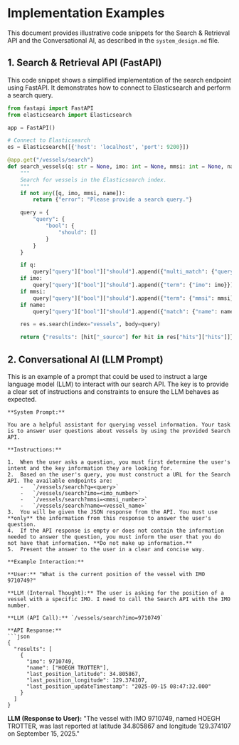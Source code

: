 
# Implementation Examples

This document provides illustrative code snippets for the Search & Retrieval API and the Conversational AI, as described in the `system_design.md` file.

## 1. Search & Retrieval API (FastAPI)

This code snippet shows a simplified implementation of the search endpoint using FastAPI. It demonstrates how to connect to Elasticsearch and perform a search query.

```python
from fastapi import FastAPI
from elasticsearch import Elasticsearch

app = FastAPI()

# Connect to Elasticsearch
es = Elasticsearch([{'host': 'localhost', 'port': 9200}])

@app.get("/vessels/search")
def search_vessels(q: str = None, imo: int = None, mmsi: int = None, name: str = None):
    """
    Search for vessels in the Elasticsearch index.
    """
    if not any([q, imo, mmsi, name]):
        return {"error": "Please provide a search query."}

    query = {
        "query": {
            "bool": {
                "should": []
            }
        }
    }

    if q:
        query["query"]["bool"]["should"].append({"multi_match": {"query": q, "fields": ["name", "imo", "mmsi"]}})
    if imo:
        query["query"]["bool"]["should"].append({"term": {"imo": imo}})
    if mmsi:
        query["query"]["bool"]["should"].append({"term": {"mmsi": mmsi}})
    if name:
        query["query"]["bool"]["should"].append({"match": {"name": name}})

    res = es.search(index="vessels", body=query)

    return {"results": [hit["_source"] for hit in res["hits"]["hits"]]}

```

## 2. Conversational AI (LLM Prompt)

This is an example of a prompt that could be used to instruct a large language model (LLM) to interact with our search API. The key is to provide a clear set of instructions and constraints to ensure the LLM behaves as expected.

```
**System Prompt:**

You are a helpful assistant for querying vessel information. Your task is to answer user questions about vessels by using the provided Search API. 

**Instructions:**

1.  When the user asks a question, you must first determine the user's intent and the key information they are looking for.
2.  Based on the user's query, you must construct a URL for the Search API. The available endpoints are:
    -   `/vessels/search?q=<query>`
    -   `/vessels/search?imo=<imo_number>`
    -   `/vessels/search?mmsi=<mmsi_number>`
    -   `/vessels/search?name=<vessel_name>`
3.  You will be given the JSON response from the API. You must use **only** the information from this response to answer the user's question.
4.  If the API response is empty or does not contain the information needed to answer the question, you must inform the user that you do not have that information. **Do not make up information.**
5.  Present the answer to the user in a clear and concise way.

**Example Interaction:**

**User:** "What is the current position of the vessel with IMO 9710749?"

**LLM (Internal Thought):** The user is asking for the position of a vessel with a specific IMO. I need to call the Search API with the IMO number.

**LLM (API Call):** `/vessels/search?imo=9710749`

**API Response:**
```json
{
  "results": [
    {
      "imo": 9710749,
      "name": ["HOEGH TROTTER"],
      "last_position_latitude": 34.805867,
      "last_position_longitude": 129.374107,
      "last_position_updateTimestamp": "2025-09-15 08:47:32.000"
    }
  ]
}
```

**LLM (Response to User):** "The vessel with IMO 9710749, named HOEGH TROTTER, was last reported at latitude 34.805867 and longitude 129.374107 on September 15, 2025."

```
